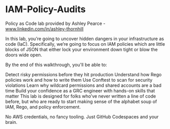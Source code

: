# IAM-Policy-Audits
Policy as Code lab provided by Ashley Pearce - www.linkedin.com/in/ashley-thornhill

In this lab, you’re going to uncover hidden dangers in your infrastructure as code (IaC). Specifically, we’re going to focus on IAM policies which are little blocks of JSON that either lock your environment down tight or blow the doors wide open.

By the end of this walkthrough, you'll be able to:

Detect risky permissions before they hit production
Understand how Rego policies work and how to write them
Use Conftest to scan for security violations
Learn why wildcard permissions and shared accounts are a bad time
Build your confidence as a GRC engineer with hands-on skills that matter
This lab is designed for folks who’ve never written a line of code before, but who are ready to start making sense of the alphabet soup of IAM, Rego, and policy enforcement.

No AWS credentials, no fancy tooling. Just GitHub Codespaces and your brain.
